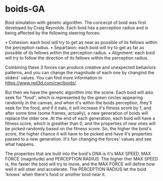 # boids-GA
Boid simulation with genetic algorithm. The concecpt of boid was first developed by Craig Reynolds.
Each boid has a perception radius and is being affected by the following steering forces:

• Cohesion: each boid will try to get as near as possible of its fellows within the perception radius.
• Separtaion: each boid will try to get as far as possible of its fellows within the perception radius.
• Alignment: each boid will try to follow the direction of its fellows within the perception radius.

Combining these 3 forces can produce creative and unexpected behaviors patterns, and you can change the magnitude of each one by changind the sliders' values.
You can find more information in https://www.red3d.com/cwr/boids/.

But then we have the genetic algorithm into the scene.
Each boid will also seek for "food", which is represented by the green circles appearing randomly in the canvas, and when it's within the boids perception, they'll seek for the food, and if it eats, it will increase it's fitness score by 1, and after some time (some frames, actually), a new generation of boids will replace the older one.
At the end of each generation, each boid will have a fitness score, which is greather than 0, and the properties of new ones will be picked randomly based on the fitness score. So, the higher the boid's score, the higher chance it will have to be picked and have it's properties passed to a new generation.
It's fun changing the forces' values and see what happens.

The properties that are built into the boid's DNA is it's MAX SPEED, MAX FORCE (magnitude) and PERCEPTION RADIUS.
The higher ther MAX SPEED is, the faster the boid will try to move, and the MAX FORCE will define how well it will steer and accelerate.
The PERCEPTION RADIUS let the boid 'knows' when there's food or another boid near it.
